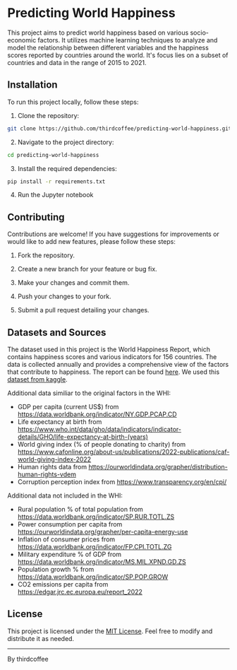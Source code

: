 # Predicting World Happiness

This project aims to predict world happiness based on various socio-economic factors. It utilizes machine learning techniques to analyze and model the relationship between different variables and the happiness scores reported by countries around the world. It's focus lies on a subset of countries and data in the range of 2015 to 2021.

## Installation

To run this project locally, follow these steps:

1. Clone the repository:

```bash
git clone https://github.com/thirdcoffee/predicting-world-happiness.git
```

2. Navigate to the project directory:

```bash
cd predicting-world-happiness
```

3. Install the required dependencies:

```bash
pip install -r requirements.txt
```

4. Run the Jupyter notebook

## Contributing

Contributions are welcome! If you have suggestions for improvements or would like to add new features, please follow these steps:

1. Fork the repository.

2. Create a new branch for your feature or bug fix.

3. Make your changes and commit them.

4. Push your changes to your fork.

5. Submit a pull request detailing your changes.

## Datasets and Sources

The dataset used in this project is the World Happiness Report, which contains happiness scores and various indicators for 156 countries. The data is collected annually and provides a comprehensive view of the factors that contribute to happiness. The report can be found [here](https://worldhappiness.report).
We used this [dataset from kaggle](https://www.kaggle.com/datasets/mathurinache/world-happiness-report).

Additional data similiar to the original factors in the WHI:
- GDP per capita (current US$) from https://data.worldbank.org/indicator/NY.GDP.PCAP.CD
- Life expectancy at birth from https://www.who.int/data/gho/data/indicators/indicator-details/GHO/life-expectancy-at-birth-(years)
- World giving index (% of people donating to charity) from https://www.cafonline.org/about-us/publications/2022-publications/caf-world-giving-index-2022
- Human rights data from https://ourworldindata.org/grapher/distribution-human-rights-vdem
- Corruption perception index from https://www.transparency.org/en/cpi/

Additional data not included in the WHI:
- Rural population % of total population from https://data.worldbank.org/indicator/SP.RUR.TOTL.ZS
- Power consumption per capita from https://ourworldindata.org/grapher/per-capita-energy-use
- Inflation of consumer prices from https://data.worldbank.org/indicator/FP.CPI.TOTL.ZG
- Military expenditure % of GDP from https://data.worldbank.org/indicator/MS.MIL.XPND.GD.ZS
- Population growth % from https://data.worldbank.org/indicator/SP.POP.GROW
- CO2 emissions per capita from https://edgar.jrc.ec.europa.eu/report_2022

## License

This project is licensed under the [MIT License](LICENSE). Feel free to modify and distribute it as needed.

---

By thirdcoffee